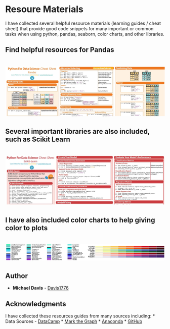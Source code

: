# Resoure Materials

I have collected several helpful resource materials (learning guides / cheat sheet) that provide good code snippets for many important or common tasks when using python, pandas, seaborn, color charts, and other libraries.

## Find helpful resources for Pandas
# <p align="center"> ![Pandas](images/PandasScreenShot.jpg) </p>

## Several important libraries are also included, such as Scikit Learn
# <p align="center"> ![SciKitLearn](images/ScikitLearnScreenShot.jpg) </p>

## I have also included color charts to help giving color to plots
# <p align="center"> ![ColorCharts](images/Color03.jpg) </p>



## Author

* **Michael Davis** - [Davis1776](https://github.com/Davis1776)

## Acknowledgments

I have collected these resources guides from many sources including:
    * Data Sources - [DataCamp](https://www.datacamp.com/) 
    * [Mark the Graph](https://www.datacamp.com/)
    * [Anaconda](https://www.anaconda.com)
    * [GitHub](https://www.github.com)